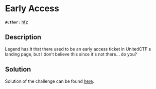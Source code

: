# Early Access

**`Author:`** [hfz](https://github.com/hfz1337)

## Description

Legend has it that there used to be an early access ticket in UnitedCTF's landing page,
but I don't believe this since it's not there... do you?

## Solution

Solution of the challenge can be found [here](solution/).
